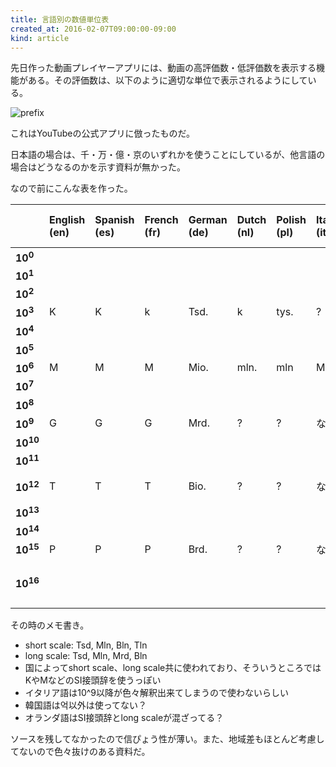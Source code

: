```yaml
---
title: 言語別の数値単位表
created_at: 2016-02-07T09:00:00-09:00
kind: article
---
```


先日作った動画プレイヤーアプリには、動画の高評価数・低評価数を表示する機能がある。その評価数は、以下のように適切な単位で表示されるようにしている。

![prefix](/img/randomtube-unit-prefix.jpg)

これはYouTubeの公式アプリに倣ったものだ。

日本語の場合は、千・万・億・京のいずれかを使うことにしているが、他言語の場合はどうなるのかを示す資料が無かった。

なので前にこんな表を作った。

|                     | English (en) | Spanish (es) | French (fr) | German (de) | Dutch (nl) | Polish (pl) | Italian (it) | Japanese (ja) | Chinese (Simplified) (zh-hans) | Chinese (Traditional) (zh-hant)           | Korean (kr) | Vietnamese (vi) |
|:--------------------|:-------------|:-------------|:------------|:------------|:-----------|:------------|:-------------|:--------------|:------------------------------|:-----------------------------------------|:------------|:----------------|
| **10<sup>0</sup>**  |              |              |             |             |            |             |              |               |                               |                                          |             |                 |
| **10<sup>1</sup>**  |              |              |             |             |            |             |              |               |                               |                                          |             |                 |
| **10<sup>2</sup>**  |              |              |             |             |            |             |              |               |                               |                                          |             |                 |
| **10<sup>3</sup>**  | K            | K            | k           | Tsd.        | k          | tys.        | ?            | 千            | 千                            | 千                                       | 천          | N               |
| **10<sup>4</sup>**  |              |              |             |             |            |             |              | 万            | 万                            | 万                                       | 만          |                 |
| **10<sup>5</sup>**  |              |              |             |             |            |             |              |               |                               |                                          |             |                 |
| **10<sup>6</sup>**  | M            | M            | M           | Mio.        | mln.       | mln         | Mln          |               |                               |                                          |             | Tr              |
| **10<sup>7</sup>**  |              |              |             |             |            |             |              |               |                               |                                          |             |                 |
| **10<sup>8</sup>**  |              |              |             |             |            |             |              | 億            | 亿                            | 億                                       | 억          |                 |
| **10<sup>9</sup>**  | G            | G            | G           | Mrd.        | ?          | ?           | なし         |               |                               |                                          |             | Tỷ              |
| **10<sup>10</sup>** |              |              |             |             |            |             |              |               |                               |                                          |             |                 |
| **10<sup>11</sup>** |              |              |             |             |            |             |              |               |                               |                                          |             |                 |
| **10<sup>12</sup>** | T            | T            | T           | Bio.        | ?          | ?           | なし         | 兆            | 万亿                          | 萬億 <br> 兆                             | 조          |                 |
| **10<sup>13</sup>** |              |              |             |             |            |             |              |               |                               |                                          |             |                 |
| **10<sup>14</sup>** |              |              |             |             |            |             |              |               |                               |                                          |             |                 |
| **10<sup>15</sup>** | P            | P            | P           | Brd.        | ?          | ?           | なし         |               |                               |                                          |             |                 |
| **10<sup>16</sup>** |              |              |             |             |            |             |              | 京            | 万万亿 (または亿亿)           | 萬萬億 (または億億) <br> 京(台湾のみ)       | 경          |                 |

その時のメモ書き。

- short scale: Tsd, Mln, Bln, Tln
- long scale: Tsd, Mln, Mrd, Bln
- 国によってshort scale、long scale共に使われており、そういうところではKやMなどのSI接頭辞を使うっぽい
- イタリア語は10^9以降が色々解釈出来てしまうので使わないらしい
- 韓国語は억以外は使ってない？
- オランダ語はSI接頭辞とlong scaleが混ざってる？

ソースを残してなかったので信ぴょう性が薄い。また、地域差もほとんど考慮してないので色々抜けのある資料だ。
